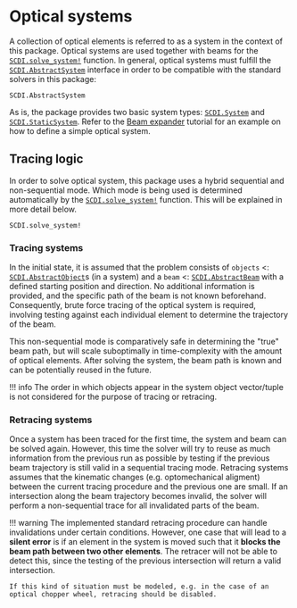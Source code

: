 # Optical systems

A collection of optical elements is referred to as a system in the context of this package. Optical systems are used together with beams for the [`SCDI.solve_system!`](@ref) function. In general, optical systems must fulfill the [`SCDI.AbstractSystem`](@ref) interface in order to be compatible with the standard solvers in this package:

```@docs; canonical=false
SCDI.AbstractSystem
```

As is, the package provides two basic system types: [`SCDI.System`](@ref) and [`SCDI.StaticSystem`](@ref). Refer to the [Beam expander](@ref) tutorial for an example on how to define a simple optical system.

## Tracing logic

In order to solve optical system, this package uses a hybrid sequential and non-sequential mode. Which mode is being used is determined automatically by the [`SCDI.solve_system!`](@ref) function. This will be explained in more detail below.

```@docs; canonical=false
SCDI.solve_system!
```

### Tracing systems

In the initial state, it is assumed that the problem consists of `objects` <: [`SCDI.AbstractObject`](@ref)s (in a system) and a `beam` <: [`SCDI.AbstractBeam`](@ref) with a defined starting position and direction. No additional information is provided, and the specific path of the beam is not known beforehand. Consequently, brute force tracing of the optical system is required, involving testing against each individual element to determine the trajectory of the beam.

This non-sequential mode is comparatively safe in determining the "true" beam path, but will scale suboptimally in time-complexity with the amount of optical elements. After solving the system, the beam path is known and can be potentially reused in the future.

!!! info
    The order in which objects appear in the system object vector/tuple is not considered for the purpose of tracing or retracing.

### Retracing systems

Once a system has been traced for the first time, the system and beam can be solved again. However, this time the solver will try to reuse as much information from the previous run as possible by testing if the previous beam trajectory is still valid in a sequential tracing mode. Retracing systems assumes that the kinematic changes (e.g. optomechanical aligment) between the current tracing procedure and the previous one are small. If an intersection along the beam trajectory becomes invalid, the solver will perform a non-sequential trace for all invalidated parts of the beam.

!!! warning
    The  implemented standard retracing procedure can handle invalidations under certain conditions. However, one case that will lead to a **silent error** is if an element in the system is moved such that it **blocks the beam path between two other elements**. The retracer will not be able to detect this, since the testing of the previous intersection will return a valid intersection.

    If this kind of situation must be modeled, e.g. in the case of an optical chopper wheel, retracing should be disabled.